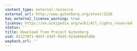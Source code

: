 ```yaml
---
content_type: external-resource
external_url: http://www.gutenberg.org/etext/1526
has_external_license_warning: true
license: https://en.wikipedia.org/wiki/All_rights_reserved
status: ''
title: Download from Project Gutenberg
uid: 01127871-965f-43df-9565-423e04bdfd8b
wayback_url: ''
---
```

